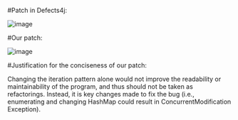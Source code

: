#Patch in Defects4j:

![image](https://github.com/jiangyanjie/BugBuilder/blob/main/EvaluationData/mismatchedButConcisePatches/pic/jsoup57-defects4j.png)

#Our patch:

![image](https://github.com/jiangyanjie/BugBuilder/blob/main/EvaluationData/mismatchedButConcisePatches/pic/jsoup57-our.png)

#Justification for the conciseness of our patch:

Changing the iteration pattern alone would not improve the readability or maintainability of the program, and thus should not be taken as refactorings. Instead, it is key changes made to fix the bug (i.e., enumerating and changing HashMap could result in ConcurrentModification Exception).

